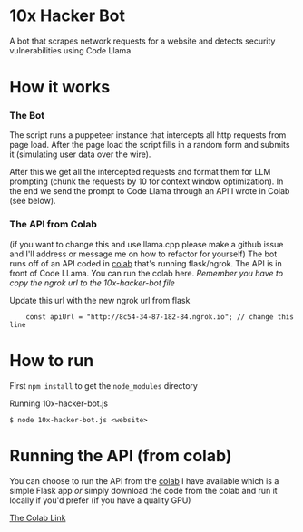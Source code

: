 # 10x Hacker Bot
A bot that scrapes network requests for a website and detects security vulnerabilities using Code Llama

# How it works
### The Bot
The script runs a puppeteer instance that intercepts all http requests from page load. After the page load the script fills in a random form and submits it (simulating user data over the wire). 

After this we get all the intercepted requests and format them for LLM prompting (chunk the requests by 10 for context window optimization). In the end we send the prompt to Code Llama through an API I wrote in Colab (see below).

### The API from Colab
(if you want to change this and use llama.cpp please make a github issue and I'll address or message me on how to refactor for yourself)
The bot runs off of an API coded in [colab](https://colab.research.google.com/drive/1dkN1R8OkHfWHnDh7KucdXYuDMw4o96Td?usp=sharing) that's running flask/ngrok. The API is in front of Code LLama. You can run the colab here. *Remember you have to copy the ngrok url to the 10x-hacker-bot file*

Update this url with the new ngrok url from flask
```
	const apiUrl = "http://8c54-34-87-182-84.ngrok.io"; // change this line
```

# How to run
First `npm install` to get the `node_modules` directory

Running 10x-hacker-bot.js
```
$ node 10x-hacker-bot.js <website>
```

# Running the API (from colab)
You can choose to run the API from the [colab](https://colab.research.google.com/drive/1dkN1R8OkHfWHnDh7KucdXYuDMw4o96Td?usp=sharing) I have available which is a simple Flask app *or* simply download the code from the colab and run it locally if you'd prefer (if you have a quality GPU)

[The Colab Link](https://colab.research.google.com/drive/1dkN1R8OkHfWHnDh7KucdXYuDMw4o96Td?usp=sharing)